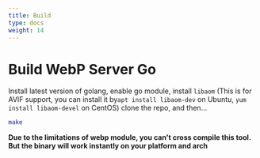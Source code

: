 ```yaml
---
title: Build
type: docs
weight: 14
---
```


# Build WebP Server Go

Install latest version of golang, enable go module, install `libaom` (This is for AVIF support, you can install it by`apt install libaom-dev` on Ubuntu, `yum install libaom-devel` on CentOS) clone the repo, and then...

```sh
make
```

**Due to the limitations of webp module, you can't cross compile this tool. 
But the binary will work instantly on your platform and arch**